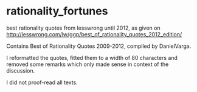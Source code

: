 rationality_fortunes
====================

best rationality quotes from lesswrong until 2012, as given on
http://lesswrong.com/lw/ggp/best_of_rationality_quotes_2012_edition/

Contains Best of Rationality Quotes 2009-2012,
compiled by DanielVarga.

I reformatted the quotes, fitted them to a width of 80 characters
and removed some remarks which only made sense in context
of the discussion.

I did not proof-read all texts.
